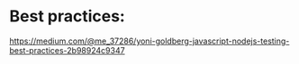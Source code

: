 # Best practices: 
https://medium.com/@me_37286/yoni-goldberg-javascript-nodejs-testing-best-practices-2b98924c9347